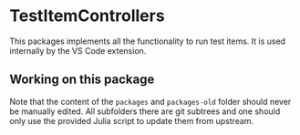# TestItemControllers

This packages implements all the functionality to run test items. It is used internally by the VS Code extension.

## Working on this package

Note that the content of the `packages` and `packages-old` folder should never be manually edited. All subfolders there are
git subtrees and one should only use the provided Julia script to update them from upstream.
